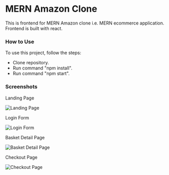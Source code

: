 # MERN Amazon Clone

This is frontend for MERN Amazon clone i.e. MERN ecommerce application. Frontend is built with react.

### How to Use

To use this project, follow the steps:
 - Clone repository.
 - Run command "npm install".
 - Run command "npm start".

### Screenshots

Landing Page

![Landing Page](https://github.com/Fatima-Mujahid/amazon-clone-frontend/blob/main/Resources/a1.png)

Login Form

![Login Form](https://github.com/Fatima-Mujahid/amazon-clone-frontend/blob/main/Resources/a2.png)

Basket Detail Page

![Basket Detail Page](https://github.com/Fatima-Mujahid/amazon-clone-frontend/blob/main/Resources/a3.png)

Checkout Page

![Checkout Page](https://github.com/Fatima-Mujahid/amazon-clone-frontend/blob/main/Resources/a4.png)
